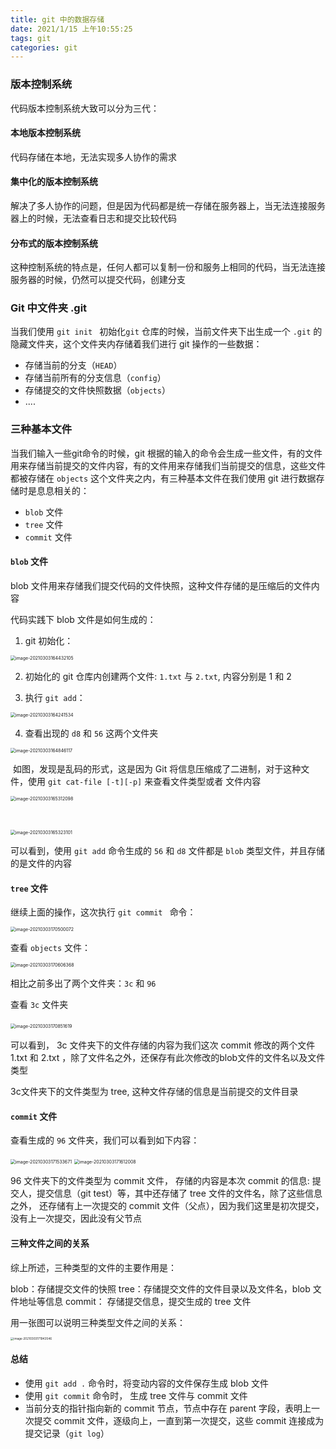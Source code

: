 ```yaml
---
title: git 中的数据存储
date: 2021/1/15 上午10:55:25
tags: git
categories: git
---
```


### 版本控制系统

代码版本控制系统大致可以分为三代：

#### 本地版本控制系统

代码存储在本地，无法实现多人协作的需求

#### 集中化的版本控制系统

解决了多人协作的问题，但是因为代码都是统一存储在服务器上，当无法连接服务器上的时候，无法查看日志和提交比较代码

#### 分布式的版本控制系统

这种控制系统的特点是，任何人都可以复制一份和服务上相同的代码，当无法连接服务器的时候，仍然可以提交代码，创建分支

### Git 中文件夹 .git 

当我们使用 `git init ` 初始化`git` 仓库的时候，当前文件夹下出生成一个 `.git`  的隐藏文件夹，这个文件夹内存储着我们进行 git 操作的一些数据：

- 存储当前的分支（`HEAD`）
- 存储当前所有的分支信息（`config`）
- 存储提交的文件快照数据（`objects`）
- ....

### 三种基本文件

当我们输入一些git命令的时候，git 根据的输入的命令会生成一些文件，有的文件用来存储当前提交的文件内容，有的文件用来存储我们当前提交的信息，这些文件都被存储在 `objects` 这个文件夹之内，有三种基本文件在我们使用 git 进行数据存储时是息息相关的：

* `blob` 文件
* `tree` 文件
* `commit` 文件

#### `blob` 文件

blob 文件用来存储我们提交代码的文件快照，这种文件存储的是压缩后的文件内容

代码实践下 blob 文件是如何生成的：

1. git 初始化：

<img src="/Users/zhangningning/Desktop/个人文件/个人项目/blog/source/_posts/git 中的数据存储/image-20210303164432105.png" alt="image-20210303164432105" style="zoom:50%;" />

2. 初始化的 git 仓库内创建两个文件: `1.txt` 与 `2.txt`, 内容分别是 1 和 2

3. 执行 `git add`：

<img src="/Users/zhangningning/Desktop/个人文件/个人项目/blog/source/_posts/git 中的数据存储/image-20210303164241534.png" alt="image-20210303164241534" style="zoom:50%;" />

4. 查看出现的 `d8` 和 `56` 这两个文件夹

<img src="/Users/zhangningning/Desktop/个人文件/个人项目/blog/source/_posts/git 中的数据存储/image-20210303164846117.png" alt="image-20210303164846117" style="zoom:50%;" />

​     如图，发现是乱码的形式，这是因为 Git 将信息压缩成了二进制，对于这种文件，使用 `git cat-file [-t][-p]` 来查看文件类型或者	文件内容

<img src="/Users/zhangningning/Desktop/个人文件/个人项目/blog/source/_posts/git 中的数据存储/image-20210303165312098.png" alt="image-20210303165312098" style="zoom:50%;" />

​	

<img src="/Users/zhangningning/Desktop/个人文件/个人项目/blog/source/_posts/git 中的数据存储/image-20210303165323101.png" alt="image-20210303165323101" style="zoom:50%;" />

可以看到，使用 `git add` 命令生成的 `56` 和 `d8` 文件都是 `blob` 类型文件，并且存储的是文件的内容

#### `tree` 文件

继续上面的操作，这次执行 `git commit ` 命令：

<img src="/Users/zhangningning/Desktop/个人文件/个人项目/blog/source/_posts/git 中的数据存储/image-20210303170500072.png" alt="image-20210303170500072" style="zoom:50%;" />

查看 `objects` 文件：

<img src="/Users/zhangningning/Desktop/个人文件/个人项目/blog/source/_posts/git 中的数据存储/image-20210303170606368.png" alt="image-20210303170606368" style="zoom:50%;" />

相比之前多出了两个文件夹：`3c` 和 `96`

 查看 `3c` 文件夹



​														<img src="/Users/zhangningning/Desktop/个人文件/个人项目/blog/source/_posts/git 中的数据存储/image-20210303170851619.png" alt="image-20210303170851619" style="zoom:50%;" />
​	

可以看到， 3c 文件夹下的文件存储的内容为我们这次 commit 修改的两个文件 1.txt 和 2.txt ，除了文件名之外，还保存有此次修改的blob文件的文件名以及文件类型

3c文件夹下的文件类型为 tree, 这种文件存储的信息是当前提交的文件目录

#### `commit` 文件

查看生成的 `96` 文件夹，我们可以看到如下内容：

<img src="/Users/zhangningning/Desktop/个人文件/个人项目/blog/source/_posts/git 中的数据存储/image-20210303171533671.png" alt="image-20210303171533671" style="zoom:50%;" />



<img src="/Users/zhangningning/Desktop/个人文件/个人项目/blog/source/_posts/git 中的数据存储/image-20210303171612008.png" alt="image-20210303171612008" style="zoom:50%;" />

96 文件夹下的文件类型为 commit 文件， 存储的内容是本次 commit 的信息: 提交人，提交信息（git test）等，其中还存储了 tree 文件的文件名，除了这些信息之外， 还存储有上一次提交的 commit 文件（父点），因为我们这里是初次提交，没有上一次提交，因此没有父节点



#### 三种文件之间的关系

综上所述，三种类型的文件的主要作用是：

blob：存储提交文件的快照
tree：存储提交文件的文件目录以及文件名，blob 文件地址等信息
commit： 存储提交信息，提交生成的 tree 文件

用一张图可以说明三种类型文件之间的关系：

<img src="/Users/zhangningning/Desktop/个人文件/个人项目/blog/source/_posts/git 中的数据存储/image-20210303171943546.png" alt="image-20210303171943546" style="zoom:33%;" />

#### 总结

*  使用 `git add .` 命令时，将变动内容的文件保存生成 blob 文件
* 使用 `git commit` 命令时， 生成 tree 文件与 commit 文件
* 当前分支的指针指向新的 commit 节点，节点中存在 parent 字段，表明上一次提交 commit 文件，逐级向上，一直到第一次提交，这些 commit 连接成为提交记录（`git log`）